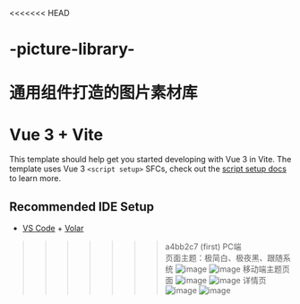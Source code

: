 <<<<<<< HEAD
# -picture-library-
通用组件打造的图片素材库
=======
# Vue 3 + Vite

This template should help get you started developing with Vue 3 in Vite. The template uses Vue 3 `<script setup>` SFCs, check out the [script setup docs](https://v3.vuejs.org/api/sfc-script-setup.html#sfc-script-setup) to learn more.

## Recommended IDE Setup

- [VS Code](https://code.visualstudio.com/) + [Volar](https://marketplace.visualstudio.com/items?itemName=Vue.volar)
>>>>>>> a4bb2c7 (first)
PC端  
页面主题：极简白、极夜黑、跟随系统
![image](https://user-images.githubusercontent.com/99812333/175951109-4fba72f4-afb0-4fb8-8b41-8d2688b1c330.png)
![image](https://user-images.githubusercontent.com/99812333/175952294-6d90d9cd-a972-4689-9e08-c457e621bc17.png)
移动端主题页面
![image](https://user-images.githubusercontent.com/99812333/175951593-5de54b3c-9f75-41f3-a1f8-48587fba306f.png)
![image](https://user-images.githubusercontent.com/99812333/175952085-2359872f-8638-4a01-8f7d-a796745a9716.png)
详情页
![image](https://user-images.githubusercontent.com/99812333/175952483-70eb4f66-b048-4da3-b0c4-edfea8678ed7.png)
![image](https://user-images.githubusercontent.com/99812333/175952709-db9c0c30-dee8-42f1-97f7-0a4bc7fc604a.png)



